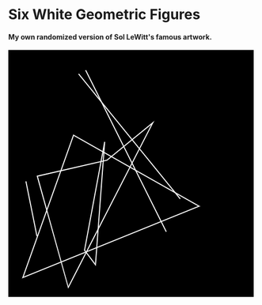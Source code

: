 # Six White Geometric Figures

#### My own randomized version of Sol LeWitt's famous artwork. 

![](sixWhiteGeometricFigures.gif)
